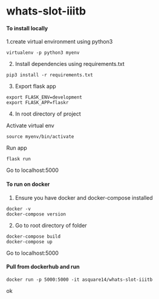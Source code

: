 # whats-slot-iiitb

#### To install locally

1.create virtual environment using python3

```
virtualenv -p python3 myenv
```

2. Install dependencies using requirements.txt

```
pip3 install -r requirements.txt
```
3. Export flask app

```
export FLASK_ENV=development
export FLASK_APP=flaskr
```

4. In root directory of project

Activate virtual env

```
source myenv/bin/activate
```
Run app

```
flask run 
```
Go to localhost:5000


#### To run on docker

1. Ensure you have docker and docker-compose installed 

```
docker -v
docker-compose version
```
2. Go to root directory of folder

```
docker-compose build
docker-compose up
```

Go to localhost:5000

#### Pull from dockerhub and run

```
docker run -p 5000:5000 -it asquare14/whats-slot-iiitb
```

ok